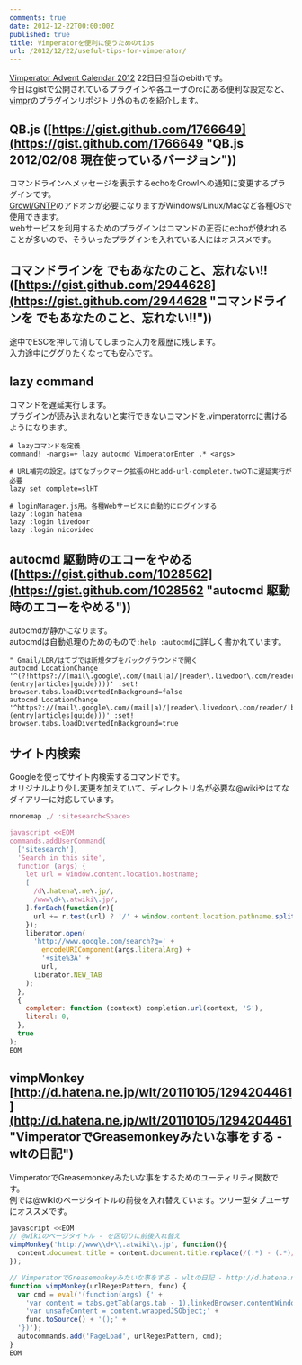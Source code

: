 ```yaml
---
comments: true
date: 2012-12-22T00:00:00Z
published: true
title: Vimperatorを便利に使うためのtips
url: /2012/12/22/useful-tips-for-vimperator/
---
```


[Vimperator Advent Calendar 2012](http://atnd.org/events/34070 "Vimperator Advent Calendar 2012 : ATND") 22日目担当のebithです。  
今日はgistで公開されているプラグインや各ユーザのrcにある便利な設定など、[vimpr](http://vimpr.github.com/ "Welcome to vimpr!")のプラグインリポジトリ外のものを紹介します。

## QB.js ([https://gist.github.com/1766649](https://gist.github.com/1766649 "QB.js 2012/02/08 現在使っているバージョン"))
コマンドラインへメッセージを表示するechoをGrowlへの通知に変更するプラグインです。  
[Growl/GNTP](https://addons.mozilla.org/ja/firefox/addon/growlgntp/ "Growl/GNTP :: Add-ons for Firefox")のアドオンが必要になりますがWindows/Linux/Macなど各種OSで使用できます。  
webサービスを利用するためのプラグインはコマンドの正否にechoが使われることが多いので、そういったプラグインを入れている人にはオススメです。

## コマンドラインを <Esc> でもあなたのこと、忘れない!! ([https://gist.github.com/2944628](https://gist.github.com/2944628 "コマンドラインを <Esc> でもあなたのこと、忘れない!!"))
途中でESCを押して消してしまった入力を履歴に残します。  
入力途中にググりたくなっても安心です。

## lazy command
コマンドを遅延実行します。  
プラグインが読み込まれないと実行できないコマンドを.vimperatorrcに書けるようになります。
```
# lazyコマンドを定義
command! -nargs=+ lazy autocmd VimperatorEnter .* <args>

# URL補完の設定。はてなブックマーク拡張のHとadd-url-completer.twのTに遅延実行が必要
lazy set complete=slHT

# loginManager.js用。各種Webサービスに自動的にログインする
lazy :login hatena
lazy :login livedoor
lazy :login nicovideo
```

## autocmd 駆動時のエコーをやめる ([https://gist.github.com/1028562](https://gist.github.com/1028562 "autocmd 駆動時のエコーをやめる"))
autocmdが静かになります。  
autocmdは自動処理のためのもので`:help :autocmd`に詳しく書かれています。
``` vim 便利なautocmd一例
" Gmail/LDR/はてブでは新規タブをバックグラウンドで開く
autocmd LocationChange '^(?!https?://(mail\.google\.com/(mail|a)/|reader\.livedoor\.com/reader/|b\.hatena\.ne\.jp/(?!(entry|articles|guide))))' :set! browser.tabs.loadDivertedInBackground=false
autocmd LocationChange '^https?://(mail\.google\.com/(mail|a)/|reader\.livedoor\.com/reader/|b\.hatena\.ne\.jp/(?!(entry|articles|guide)))' :set! browser.tabs.loadDivertedInBackground=true
```

## サイト内検索
Googleを使ってサイト内検索するコマンドです。  
オリジナルより少し変更を加えていて、ディレクトリ名が必要な@wikiやはてなダイアリーに対応しています。
``` javascript
nnoremap ,/ :sitesearch<Space>

javascript <<EOM
commands.addUserCommand(
  ['sitesearch'],
  'Search in this site',
  function (args) {
    let url = window.content.location.hostname;
    [
      /d\.hatena\.ne\.jp/,
      /www\d+\.atwiki\.jp/,
    ].forEach(function(r){
      url += r.test(url) ? '/' + window.content.location.pathname.split('/')[1] : '';
    });
    liberator.open(
      'http://www.google.com/search?q=' +
        encodeURIComponent(args.literalArg) +
        '+site%3A' +
        url,
      liberator.NEW_TAB
    );
  },
  {
    completer: function (context) completion.url(context, 'S'),
    literal: 0,
  },
  true
);
EOM
```

## vimpMonkey [http://d.hatena.ne.jp/wlt/20110105/1294204461](http://d.hatena.ne.jp/wlt/20110105/1294204461 "VimperatorでGreasemonkeyみたいな事をする - wltの日記")
VimperatorでGreasemonkeyみたいな事をするためのユーティリティ関数です。  
例では@wikiのページタイトルの前後を入れ替えています。ツリー型タブユーザにオススメです。
``` javascript vimpMonkey一例
javascript <<EOM
// @wikiのページタイトル - を区切りに前後入れ替え
vimpMonkey('http://www\\d+\\.atwiki\\.jp', function(){
  content.document.title = content.document.title.replace(/(.*) - (.*)/, '$2 - $1');
});

// VimperatorでGreasemonkeyみたいな事をする - wltの日記 - http://d.hatena.ne.jp/wlt/20110105/1294204461
function vimpMonkey(urlRegexPattern, func) {
  var cmd = eval('(function(args) {' +
    'var content = tabs.getTab(args.tab - 1).linkedBrowser.contentWindow;' +
    'var unsafeContent = content.wrappedJSObject;' +
    func.toSource() + '();' +
  '})');
  autocommands.add('PageLoad', urlRegexPattern, cmd);
}
EOM
```
